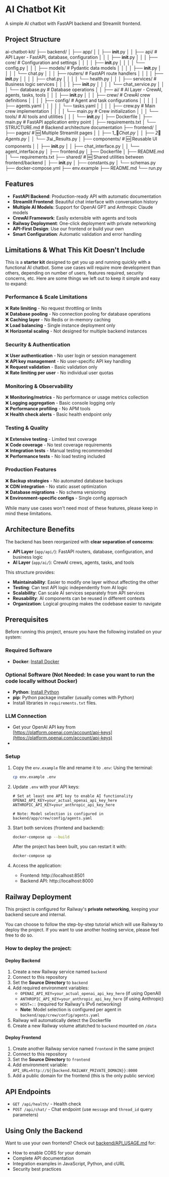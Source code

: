 # AI Chatbot Kit

A simple AI chatbot with FastAPI backend and Streamlit frontend.

## Project Structure

ai-chatbot-kit/
├── backend/
│   ├── app/
│   │   ├── __init__.py
│   │   ├── api/                       # API Layer - FastAPI, database, configuration
│   │   │   ├── __init__.py
│   │   │   ├── core/                  # Configuration and settings
│   │   │   │   ├── __init__.py
│   │   │   │   └── config.py
│   │   │   ├── models/                # Pydantic data models
│   │   │   │   ├── __init__.py
│   │   │   │   └── chat.py
│   │   │   ├── routers/               # FastAPI route handlers
│   │   │   │   ├── __init__.py
│   │   │   │   ├── chat.py
│   │   │   │   └── health.py
│   │   │   ├── services/              # Business logic services
│   │   │   │   ├── __init__.py
│   │   │   │   └── chat_service.py
│   │   │   └── database.py            # Database operations
│   │   ├── ai/                        # AI Layer - CrewAI, agents, tasks, tools
│   │   │   ├── __init__.py
│   │   │   ├── crew/                  # CrewAI crew definitions
│   │   │   │   ├── config/            # Agent and task configurations
│   │   │   │   │   ├── agents.yaml
│   │   │   │   │   └── tasks.yaml
│   │   │   │   ├── crew.py            # Main crew implementation
│   │   │   │   └── main.py            # Crew initialization
│   │   │   └── tools/                 # AI tools and utilities
│   │   │       └── __init__.py
│   ├── Dockerfile
│   ├── main.py                        # FastAPI application entry point
│   ├── requirements.txt
│   └── STRUCTURE.md                   # Backend architecture documentation
├── frontend/
│   ├── pages/                         # 🆕 Multiple Streamlit pages
│   │   ├── 1_💬_Chat.py
│   │   ├── 2_🤖_Agents.py
│   │   └── 3_📊_Results.py
│   ├── components/                    # 🆕 Reusable UI components
│   │   ├── __init__.py
│   │   ├── chat_interface.py
│   │   └── agent_interface.py
│   ├── frontend.py
│   ├── Dockerfile
│   ├── README.md
│   └── requirements.txt
├── shared/                            # 🆕 Shared utilities between frontend/backend
│   ├── __init__.py
│   ├── constants.py
│   └── schemas.py
├── docker-compose.yml
├── env.example
├── README.md
└── run.py


## Features

- **FastAPI Backend**: Production-ready API with automatic documentation
- **Streamlit Frontend**: Beautiful chat interface with conversation history  
- **Multiple AI Models**: Support for OpenAI GPT and Anthropic Claude models
- **CrewAI Framework**: Easily extensible with agents and tools
- **Railway Deployment**: One-click deployment with private networking
- **API-First Design**: Use our frontend or build your own
- **Smart Configuration**: Automatic validation and error handling

## Limitations & What This Kit Doesn't Include

This is a **starter kit** designed to get you up and running quickly with a functional AI chatbot. Some use cases will require more development than others, depending on number of users, features required, security concerns, etc. Here are some things we left out to keep it simple and easy to expand:

### Performance & Scale Limitations
❌ **Rate limiting** - No request throttling or limits  
❌ **Database pooling** - No connection pooling for database operations  
❌ **Caching layer** - No Redis or in-memory caching  
❌ **Load balancing** - Single instance deployment only  
❌ **Horizontal scaling** - Not designed for multiple backend instances  

### Security & Authentication
❌ **User authentication** - No user login or session management  
❌ **API key management** - No user-specific API key handling  
❌ **Request validation** - Basic validation only  
❌ **Rate limiting per user** - No individual user quotas  

### Monitoring & Observability
❌ **Monitoring/metrics** - No performance or usage metrics collection  
❌ **Logging aggregation** - Basic console logging only  
❌ **Performance profiling** - No APM tools  
❌ **Health check alerts** - Basic health endpoint only  

### Testing & Quality
❌ **Extensive testing** - Limited test coverage  
❌ **Code coverage** - No test coverage requirements  
❌ **Integration tests** - Manual testing recommended  
❌ **Performance tests** - No load testing included  

### Production Features
❌ **Backup strategies** - No automated database backups  
❌ **CDN integration** - No static asset optimization  
❌ **Database migrations** - No schema versioning  
❌ **Environment-specific configs** - Single config approach  

While many use cases won't need most of these features, please keep in mind these limitations.

## Architecture Benefits

The backend has been reorganized with **clear separation of concerns**:

- **API Layer** (`app/api/`): FastAPI routers, database, configuration, and business logic
- **AI Layer** (`app/ai/`): CrewAI crews, agents, tasks, and tools

This structure provides:
- **Maintainability**: Easier to modify one layer without affecting the other
- **Testing**: Can test API logic independently from AI logic  
- **Scalability**: Can scale AI services separately from API services
- **Reusability**: AI components can be reused in different contexts
- **Organization**: Logical grouping makes the codebase easier to navigate

## Prerequisites

Before running this project, ensure you have the following installed on your system:

### Required Software
- **Docker**: [Install Docker](https://docs.docker.com/get-docker/)

### Optional Software (Not Needed: In case you want to run the code locally without Docker)
- **Python**: [Install Python](https://www.python.org/downloads/)
- **pip**: Python package installer (usually comes with Python)
- Install libraries in `requirements.txt` files.

### LLM Connection
- Get your OpenAI API key from [https://platform.openai.com/account/api-keys](https://platform.openai.com/account/api-keys)
- 


### Setup
1. Copy the `env.example` file and rename it to `.env`:
   Using the terminal:
   ```bash
   cp env.example .env
   ```

2. Update `.env` with your API keys:
   ```
   # Set at least one API key to enable AI functionality
   OPENAI_API_KEY=your_actual_openai_api_key_here
   ANTHROPIC_API_KEY=your_anthropic_api_key_here
   
   # Note: Model selection is configured in backend/app/crew/config/agents.yaml
   ```

3. Start both services (frontend and backend):
   ```bash
   docker-compose up --build
   ```
   After the project has been built, you can restart it with:
   ```bash
   docker-compose up
   ```

4. Access the application:
   - Frontend: http://localhost:8501
   - Backend API: http://localhost:8000

## Railway Deployment

This project is configured for Railway's **private networking**, keeping your backend secure and internal.

You can choose to follow the step-by-step tutorial which will use Railway to deploy the project. If you want to use another hosting service, please feel free to do so. 

### How to deploy the project: 

#### Deploy Backend
1. Create a new Railway service named `backend`
2. Connect to this repository
3. Set the **Source Directory** to `backend`
4. Add required environment variables:
   - `OPENAI_API_KEY=your_actual_openai_api_key_here` (if using OpenAI)
   - `ANTHROPIC_API_KEY=your_anthropic_api_key_here` (if using Anthropic)
   - `HOST=::` (required for Railway's IPv6 networking)
   - **Note**: Model selection is configured per agent in `backend/app/crew/config/agents.yaml`
5. Railway will automatically detect the Dockerfile
6. Create a new Railway volume attatched to `backend` mounted on `/data`

#### Deploy Frontend
1. Create another Railway service named `frontend` in the same project
2. Connect to this repository
3. Set the **Source Directory** to `frontend`
4. Add environment variable: `API_URL=http://${{backend.RAILWAY_PRIVATE_DOMAIN}}:8000`
5. Add a public domain for the frontend (this is the only public service)

## API Endpoints

- `GET /api/health/` - Health check
- `POST /api/chat/` - Chat endpoint (use `message` and `thread_id` query parameters)

## Using Only the Backend

Want to use your own frontend? Check out [backend/API_USAGE.md](backend/API_USAGE.md) for:
- How to enable CORS for your domain
- Complete API documentation
- Integration examples in JavaScript, Python, and cURL
- Security best practices
